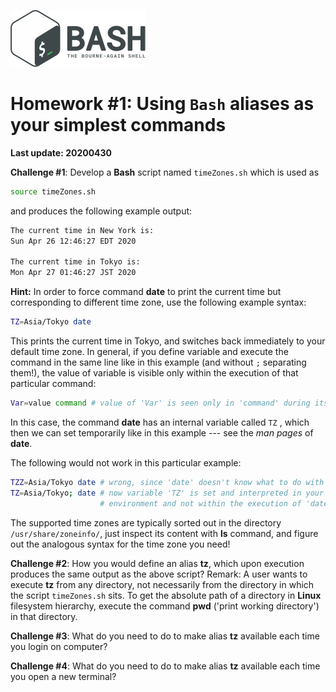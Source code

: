 ![](bash_logo.png)

# Homework #1: Using ```Bash``` aliases as your simplest commands

**Last update: 20200430**

**Challenge #1**: Develop a **Bash** script named ```timeZones.sh``` which is used as 

```bash
source timeZones.sh
```

and produces the following example output:

```bash
The current time in New York is:
Sun Apr 26 12:46:27 EDT 2020

The current time in Tokyo is:
Mon Apr 27 01:46:27 JST 2020
```

**Hint:** In order to force command **date** to print the current time but corresponding to different time zone, use the following example syntax:

```bash
TZ=Asia/Tokyo date
```

This prints the current time in Tokyo, and switches back immediately to your default time zone. In general, if you define variable and execute the command in the same line like in this example (and without ```;``` separating them!), the value of variable is visible only within the execution of that particular command:

```bash
Var=value command # value of 'Var' is seen only in 'command' during its execution
```

In this case, the command **date** has an internal variable called ```TZ``` , which then we can set temporarily like in this example --- see the _man pages_ of **date**. 

The following would not work in this particular example:

```bash
TZZ=Asia/Tokyo date # wrong, since 'date' doesn't know what to do with variable TZZ
TZ=Asia/Tokyo; date # now variable 'TZ' is set and interpreted in your local
                    # environment and not within the execution of 'date'  
```

The supported time zones are typically sorted out in the directory ```/usr/share/zoneinfo/```, just inspect its content with **ls** command, and figure out the analogous syntax for the time zone you need!

**Challenge #2**: How you would define an alias **tz**, which upon execution produces the same output as the above script? Remark: A user wants to execute **tz** from any directory, not necessarily from the directory in which the script ```timeZones.sh``` sits. To get the absolute path of a directory in **Linux** filesystem hierarchy, execute the command **pwd** ('print working directory') in that directory.  

**Challenge #3**: What do you need to do to make alias **tz** available each time you login on computer?

**Challenge #4**: What do you need to do to make alias **tz** available each time you open a new terminal?

